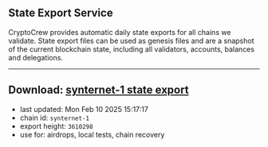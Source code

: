## State Export Service
CryptoCrew provides automatic daily state exports for all chains we validate. State export files can be used as genesis files and are a snapshot of the current blockchain state, including all validators, accounts, balances and delegations.

---
**Download: [synternet-1 state export](https://dl-eu2.ccvalidators.com/SERVICE/synternet/synternet-1_export_3610298.json)**
---

- last updated: Mon Feb 10 2025 15:17:17
- chain id: `synternet-1`
- export height: `3610298`
- use for: airdrops, local tests, chain recovery
